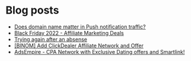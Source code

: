 # Blog posts
<!-- BLOG-POST-LIST:START -->
- [Does domain name matter in Push notification traffic?](https://afflift.com/f/threads/does-domain-name-matter-in-push-notification-traffic.9998/)
- [Black Friday 2022 - Affiliate Marketing Deals](https://afflift.com/f/threads/black-friday-2022-affiliate-marketing-deals.9962/)
- [Trying again after an absense](https://afflift.com/f/threads/trying-again-after-an-absense.9781/)
- [[BINOM] Add ClickDealer Affiliate Network and Offer](https://afflift.com/f/threads/binom-add-clickdealer-affiliate-network-and-offer.6909/)
- [AdsEmpire - CPA Network with Exclusive Dating offers and Smartlink!](https://afflift.com/f/threads/adsempire-cpa-network-with-exclusive-dating-offers-and-smartlink.6820/)
<!-- BLOG-POST-LIST:END -->
